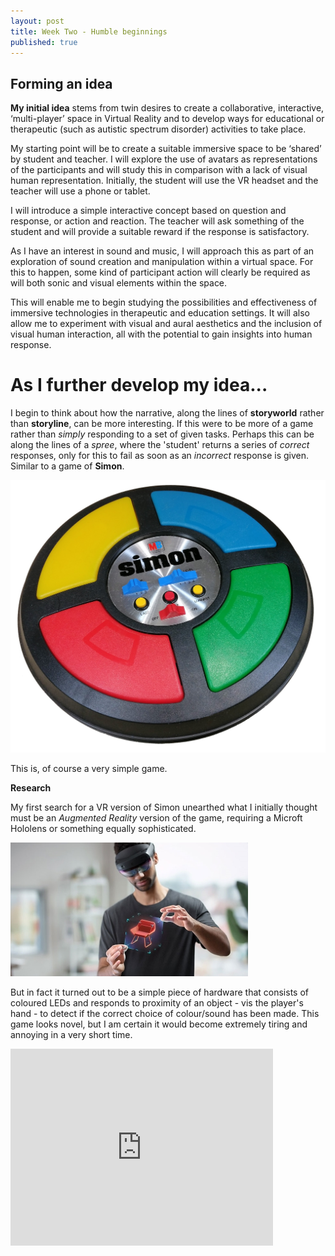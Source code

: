 ```yaml
---
layout: post
title: Week Two - Humble beginnings
published: true
---
```


## Forming an idea

**My initial idea** stems from twin desires to create a collaborative, interactive, ‘multi-player’ space in Virtual Reality and to develop ways for educational or therapeutic (such as autistic spectrum disorder) activities to take place.

My starting point will be to create a suitable immersive space to be ‘shared’ by student and teacher. I will explore the use of avatars as representations of the participants and will study this in comparison with a lack of visual human representation. Initially, the student will use the VR headset and the teacher will use a phone or tablet.

I will introduce a simple interactive concept based on question and response, or action and reaction. The teacher will ask something of the student and will provide a suitable reward if the response is satisfactory. 

As I have an interest in sound and music, I will approach this as part of an exploration of sound creation and manipulation within a virtual space. For this to happen, some kind of participant action will clearly be required as will both sonic and visual elements within the space.

This will enable me to begin studying the possibilities and effectiveness of immersive technologies in therapeutic and education settings. It will also allow me to experiment with visual and aural aesthetics and the inclusion of visual human interaction, all with the potential to gain insights into human response.




# As I further develop my idea...

I begin to think about how the narrative, along the lines of **storyworld** rather than **storyline**, can be more interesting. If this were to be more of a game rather than _simply_ responding to a set of given tasks. Perhaps this can be along the lines of a _spree_, where the 'student' returns a series of _correct_ responses, only for this to fail as soon as an _incorrect_ response is given. Similar to a game of **Simon**.

![Simon Game](\images\simon-electronic-game.jpg) 

This is, of course a very simple game. 

**Research**

My first search for a VR version of Simon unearthed what I initially thought must be an _Augmented Reality_ version of the game, requiring a Microft Hololens or something equally sophisticated. 

![Hololens 2](\images\hololens2-1.jpg) 

But in fact it turned out to be a simple piece of hardware that consists of coloured LEDs and responds to proximity of an object - vis the player's hand - to detect if the correct choice of colour/sound has been made. This game looks novel, but I am certain it would become extremely tiring and annoying in a very short time.

<iframe width="420" height="315" src="https://youtu.be/7l7ay16ovbo" frameborder="0" allowfullscreen></iframe>





